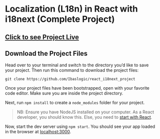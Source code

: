 # Localization (L18n) in React with i18next (Complete Project)

## [Click to see Project Live](https://ibaslogic.github.io/react_i18next_project/)

## Download the Project Files

Head over to your terminal and switch to the directory you’d like to save your project. Then run this command to download the project files:

```
git clone https://github.com/Ibaslogic/react_i18next_project
```

Once your project files have been bootstrapped, open with your favorite code editor. Make sure you are inside the project directory.

Next, run `npm install` to create a `node_modules` folder for your project.

> NB: Ensure you have NodeJS installed on your computer. As a React developer, you should know this. Else, you need to [start with React](https://ibaslogic.com/react-tutorial-for-beginners/).

Now, start the dev server using `npm start`. You should see your app loaded in the browser at [localhost:3000](https://ibaslogic.com/react-tutorial-for-beginners/).
